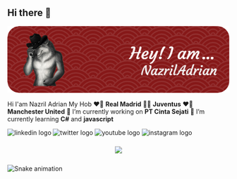 ## Hi there 👋

![Header](img\github-header-image.png)

Hi I'am Nazril Adrian
My Hob
❤️🤍 **Real Madrid**
🖤🤍 **Juventus**
❤️🤍 **Manchester United**
🔭 I’m currently working on **PT Cinta Sejati**
🌱 I’m currently learning **C#** and **javascript**

<!-- sosmed -->
<div align="left">
  <img src="https://raw.githubusercontent.com/maurodesouza/profile-readme-generator/master/src/assets/icons/social/linkedin/default.svg" width="52" height="40" alt="linkedin logo"  />
  <img src="https://raw.githubusercontent.com/maurodesouza/profile-readme-generator/master/src/assets/icons/social/twitter/default.svg" width="52" height="40" alt="twitter logo"  />
  <img src="https://raw.githubusercontent.com/maurodesouza/profile-readme-generator/master/src/assets/icons/social/youtube/default.svg" width="52" height="40" alt="youtube logo"  />
  <img src="https://raw.githubusercontent.com/maurodesouza/profile-readme-generator/master/src/assets/icons/social/instagram/default.svg" width="52" height="40" alt="instagram logo"  />
</div>

###

<div align="center">
  <img src="https://profile-counter.glitch.me/NazrilAdrian/count.svg?"  />
</div>

###

<img src="https://raw.githubusercontent.com/NazrilAdrian/NazrilAdrian/output/snake.svg" alt="Snake animation" />

###